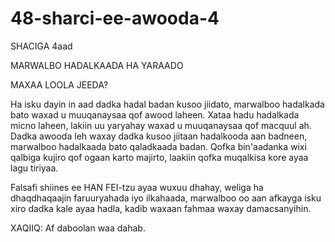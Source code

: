 # 48-sharci-ee-awooda-4

SHACIGA 4aad

MARWALBO HADALKAADA HA YARAADO

MAXAA LOOLA JEEDA?

Ha isku dayin in aad dadka hadal badan kusoo jiidato, marwalboo hadalkada bato waxad u muuqanaysaa qof awood laheen. Xataa hadu hadalkada micno laheen, lakiin uu yaryahay waxad u muuqanaysaa qof macquul ah. Dadka awooda leh waxay dadka kusoo jiitaan hadalkooda aan badneen, marwalboo hadalkaada bato qaladkaada badan.
Qofka bin'aadanka wixi qalbiga kujiro qof ogaan karto majirto, laakiin qofka muqalkisa kore ayaa lagu tiriyaa. 


Falsafi shiines ee HAN FEI-tzu ayaa wuxuu dhahay, weliga ha dhaqdhaqaajin faruuryahada iyo ilkahaada, marwalboo oo aan afkayga isku xiro dadka kale ayaa hadla, kadib waxaan fahmaa waxay damacsanyihin.

XAQIIQ: Af daboolan waa dahab.
